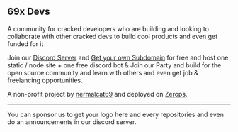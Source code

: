 ## 69x Devs
A community for cracked developers who are building and looking to collaborate with other cracked devs to build cool products and even get funded for it


Join our [Discord Server](https://discord.gg/SH78MsdjCM) and [Get your own Subdomain](https://69x.dev) for free and host one static / node site + one free discord bot & Join our Party and build for the open source community and learn with others and even get job & freelancing opportunities.

A non-profit project by [nermalcat69](https://github.com/nermalcat69) and deployed on [Zerops](https://zerops.io).

------------------

You can sponsor us to get your logo here and every repositories and even do an announcements in our discord server.
